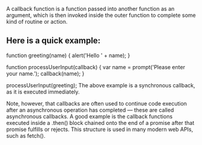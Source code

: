 A callback function is a function passed into another function as an argument,
which is then invoked inside the outer function to complete some kind of routine or action.

## Here is a quick example:

function greeting(name) {
  alert('Hello ' + name);
}

function processUserInput(callback) {
  var name = prompt('Please enter your name.');
  callback(name);
}

processUserInput(greeting);
The above example is a synchronous callback, as it is executed immediately.

Note, however, that callbacks are often used to continue code execution after an asynchronous operation has completed — these are called asynchronous callbacks. A good example is the callback functions executed inside a .then() block chained onto the end of a promise after that promise fulfills or rejects. This structure is used in many modern web APIs, such as fetch().
